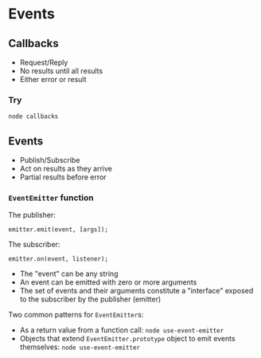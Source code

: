 # Events

## Callbacks

+ Request/Reply
+ No results until all results
+ Either error or result

### Try

`node callbacks`

## Events

+ Publish/Subscribe
+ Act on results as they arrive
+ Partial results before error

### `EventEmitter` function

The publisher:

`emitter.emit(event, [args]);`

The subscriber:

`emitter.on(event, listener);`

+ The "event" can be any string
+ An event can be emitted with zero or more arguments
+ The set of events and their arguments constitute a "interface" exposed to the subscriber by the publisher (emitter)

Two common patterns for `EventEmitter`s:
+ As a return value from a function call: `node use-event-emitter`
+ Objects that extend `EventEmitter.prototype` object to emit events themselves: `node use-event-emitter`
